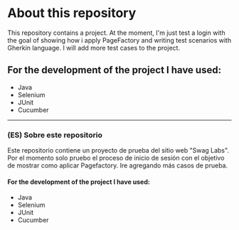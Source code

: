 # About this repository

This repository contains a project. At the moment, I'm just test a login with the goal of showing how i apply PageFactory and writing test scenarios with Gherkin language. I will add more test cases to the project.

## For the development of the project I have used:
* Java
* Selenium
* JUnit
* Cucumber

--------------------------------------------------------------------------------

### (ES) Sobre este repositorio

Este repositorio contiene un proyecto de prueba del sitio web "Swag Labs". Por el momento solo pruebo el proceso de inicio de sesión con el objetivo de mostrar como aplicar Pagefactory. Ire agregando más casos de prueba.

#### For the development of the project I have used:
* Java
* Selenium
* JUnit
* Cucumber
